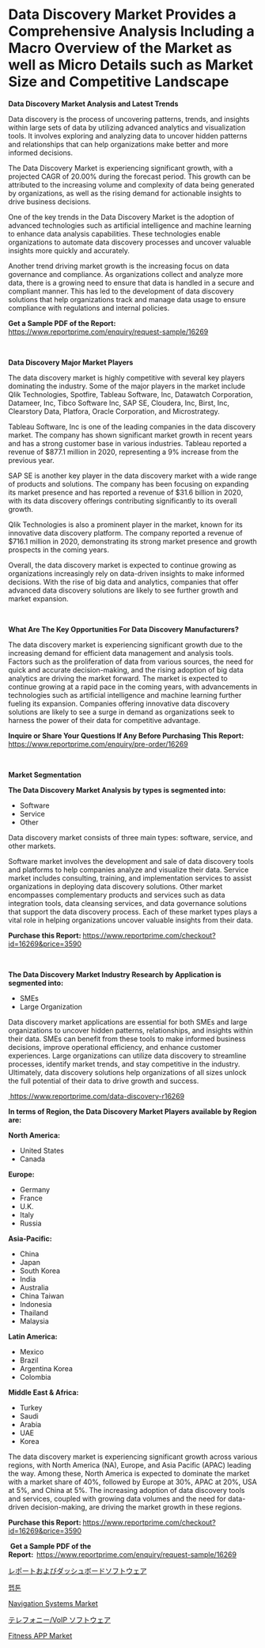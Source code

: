 <p><h1>Data Discovery Market Provides a Comprehensive Analysis Including a Macro Overview of the Market as well as Micro Details such as Market Size and Competitive Landscape</h1></p><p><strong>Data Discovery Market Analysis and Latest Trends</strong></p>
<p><p>Data discovery is the process of uncovering patterns, trends, and insights within large sets of data by utilizing advanced analytics and visualization tools. It involves exploring and analyzing data to uncover hidden patterns and relationships that can help organizations make better and more informed decisions.</p><p>The Data Discovery Market is experiencing significant growth, with a projected CAGR of 20.00% during the forecast period. This growth can be attributed to the increasing volume and complexity of data being generated by organizations, as well as the rising demand for actionable insights to drive business decisions.</p><p>One of the key trends in the Data Discovery Market is the adoption of advanced technologies such as artificial intelligence and machine learning to enhance data analysis capabilities. These technologies enable organizations to automate data discovery processes and uncover valuable insights more quickly and accurately.</p><p>Another trend driving market growth is the increasing focus on data governance and compliance. As organizations collect and analyze more data, there is a growing need to ensure that data is handled in a secure and compliant manner. This has led to the development of data discovery solutions that help organizations track and manage data usage to ensure compliance with regulations and internal policies.</p></p>
<p><strong>Get a Sample PDF of the Report:&nbsp;</strong> <a href="https://www.reportprime.com/enquiry/request-sample/16269">https://www.reportprime.com/enquiry/request-sample/16269</a></p>
<p>&nbsp;</p>
<p><strong>Data Discovery Major Market Players</strong></p>
<p><p>The data discovery market is highly competitive with several key players dominating the industry. Some of the major players in the market include Qlik Technologies, Spotfire, Tableau Software, Inc, Datawatch Corporation, Datameer, Inc, Tibco Software Inc, SAP SE, Cloudera, Inc, Birst, Inc, Clearstory Data, Platfora, Oracle Corporation, and Microstrategy.</p><p>Tableau Software, Inc is one of the leading companies in the data discovery market. The company has shown significant market growth in recent years and has a strong customer base in various industries. Tableau reported a revenue of $877.1 million in 2020, representing a 9% increase from the previous year.</p><p>SAP SE is another key player in the data discovery market with a wide range of products and solutions. The company has been focusing on expanding its market presence and has reported a revenue of $31.6 billion in 2020, with its data discovery offerings contributing significantly to its overall growth.</p><p>Qlik Technologies is also a prominent player in the market, known for its innovative data discovery platform. The company reported a revenue of $716.1 million in 2020, demonstrating its strong market presence and growth prospects in the coming years.</p><p>Overall, the data discovery market is expected to continue growing as organizations increasingly rely on data-driven insights to make informed decisions. With the rise of big data and analytics, companies that offer advanced data discovery solutions are likely to see further growth and market expansion.</p></p>
<p>&nbsp;</p>
<p><strong>What Are The Key Opportunities For Data Discovery Manufacturers?</strong></p>
<p><p>The data discovery market is experiencing significant growth due to the increasing demand for efficient data management and analysis tools. Factors such as the proliferation of data from various sources, the need for quick and accurate decision-making, and the rising adoption of big data analytics are driving the market forward. The market is expected to continue growing at a rapid pace in the coming years, with advancements in technologies such as artificial intelligence and machine learning further fueling its expansion. Companies offering innovative data discovery solutions are likely to see a surge in demand as organizations seek to harness the power of their data for competitive advantage.</p></p>
<p><strong>Inquire or Share Your Questions If Any Before Purchasing This Report:</strong> <a href="https://www.reportprime.com/enquiry/pre-order/16269">https://www.reportprime.com/enquiry/pre-order/16269</a></p>
<p>&nbsp;</p>
<p><strong>Market Segmentation</strong></p>
<p><strong>The Data Discovery Market Analysis by types is segmented into:</strong></p>
<p><ul><li>Software</li><li>Service</li><li>Other</li></ul></p>
<p><p>Data discovery market consists of three main types: software, service, and other markets. </p><p>Software market involves the development and sale of data discovery tools and platforms to help companies analyze and visualize their data. Service market includes consulting, training, and implementation services to assist organizations in deploying data discovery solutions. Other market encompasses complementary products and services such as data integration tools, data cleansing services, and data governance solutions that support the data discovery process. Each of these market types plays a vital role in helping organizations uncover valuable insights from their data.</p></p>
<p><strong>Purchase this Report:&nbsp;</strong><a href="https://www.reportprime.com/checkout?id=16269&price=3590">https://www.reportprime.com/checkout?id=16269&price=3590</a></p>
<p>&nbsp;</p>
<p><strong>The Data Discovery Market Industry Research by Application is segmented into:</strong></p>
<p><ul><li>SMEs</li><li>Large Organization</li></ul></p>
<p><p>Data discovery market applications are essential for both SMEs and large organizations to uncover hidden patterns, relationships, and insights within their data. SMEs can benefit from these tools to make informed business decisions, improve operational efficiency, and enhance customer experiences. Large organizations can utilize data discovery to streamline processes, identify market trends, and stay competitive in the industry. Ultimately, data discovery solutions help organizations of all sizes unlock the full potential of their data to drive growth and success.</p></p>
<p><a href="https://www.reportprime.com/data-discovery-r16269">&nbsp;https://www.reportprime.com/data-discovery-r16269</a></p>
<p><strong>In terms of Region, the Data Discovery Market Players available by Region are:</strong></p>
<p>
    <p> <strong> North America: </strong>
        <ul>
            <li>United States</li>
            <li>Canada</li>
        </ul>
        </p> 
    <p> <strong> Europe: </strong>
        <ul>
            <li>Germany</li>
            <li>France</li>
            <li>U.K.</li>
            <li>Italy</li>
            <li>Russia</li>
        </ul>
        </p> 
    <p> <strong> Asia-Pacific: </strong>
        <ul>
            <li>China</li>
            <li>Japan</li>
            <li>South Korea</li>
            <li>India</li>
            <li>Australia</li>
            <li>China Taiwan</li>
            <li>Indonesia</li>
            <li>Thailand</li>
            <li>Malaysia</li>
        </ul>
        </p> 
    <p> <strong> Latin America: </strong>
        <ul>
            <li>Mexico</li>
            <li>Brazil</li>
            <li>Argentina Korea</li>
            <li>Colombia</li>
        </ul>
        </p> 
    <p> <strong> Middle East & Africa: </strong>
        <ul>
            <li>Turkey</li>
            <li>Saudi</li>
            <li>Arabia</li>
            <li>UAE</li>
            <li>Korea</li>
        </ul>
    </p>
    </p>
<p><p>The data discovery market is experiencing significant growth across various regions, with North America (NA), Europe, and Asia Pacific (APAC) leading the way. Among these, North America is expected to dominate the market with a market share of 40%, followed by Europe at 30%, APAC at 20%, USA at 5%, and China at 5%. The increasing adoption of data discovery tools and services, coupled with growing data volumes and the need for data-driven decision-making, are driving the market growth in these regions.</p></p>
<p><strong>Purchase this Report: </strong><a href="https://www.reportprime.com/checkout?id=16269&price=3590">https://www.reportprime.com/checkout?id=16269&price=3590</a></p>
<p>&nbsp;<strong>Get a Sample PDF of the Report:&nbsp;&nbsp;</strong><a href="https://www.reportprime.com/enquiry/request-sample/16269">https://www.reportprime.com/enquiry/request-sample/16269</a></p>
<p><strong></strong></p>
<p><p><a href="https://github.com/leigh4852023/Market-Research-Report-List-1/blob/main/313154683030.md">レポートおよびダッシュボードソフトウェア</a></p><p><a href="https://medium.com/@bennyuigleyjks/%ED%8E%A9%ED%86%A4-%EC%8B%9C%EC%9E%A5-%EB%B6%84%EC%84%9D-%EA%B7%B8-cagr-%EC%8B%9C%EC%9E%A5-%EC%84%B8%EB%B6%84%ED%99%94-%EB%B0%8F-%EA%B8%80%EB%A1%9C%EB%B2%8C-%EC%82%B0%EC%97%85-%EA%B0%9C%EC%9A%94-ba00bb96738b">펩톤</a></p><p><a href="https://github.com/ruddyyedelwadw/Market-Research-Report-List-2/blob/main/navigation-systems-market.md">Navigation Systems Market</a></p><p><a href="https://github.com/SimeonBode1/Market-Research-Report-List-1/blob/main/742301483031.md">テレフォニー/VoIP ソフトウェア</a></p><p><a href="https://github.com/lorenzaSchmeler/Market-Research-Report-List-1/blob/main/fitness-app-market.md">Fitness APP Market</a></p></p>